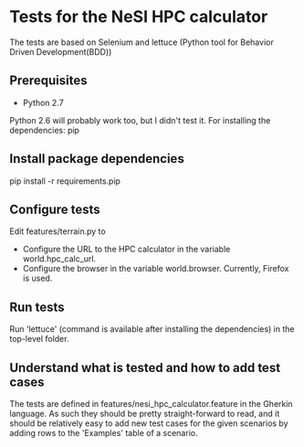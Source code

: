 Tests for the NeSI HPC calculator
=================================

The tests are based on Selenium and lettuce (Python tool for Behavior Driven Development(BDD))

Prerequisites
-------------
* Python 2.7

Python 2.6 will probably work too, but I didn't test it.
For installing the dependencies: pip

Install package dependencies
----------------------------
pip install -r requirements.pip

Configure tests
---------------
Edit features/terrain.py to
* Configure the URL to the HPC calculator in the variable world.hpc_calc_url.
* Configure the browser in the variable world.browser. Currently, Firefox is used.

Run tests
---------
Run 'lettuce' (command is available after installing the dependencies) in the top-level folder.

Understand what is tested and how to add test cases
---------------------------------------------------
The tests are defined in features/nesi_hpc_calculator.feature in the Gherkin language.
As such they should be pretty straight-forward to read, and it should be relatively easy to add
new test cases for the given scenarios by adding rows to the 'Examples' table of a scenario.


